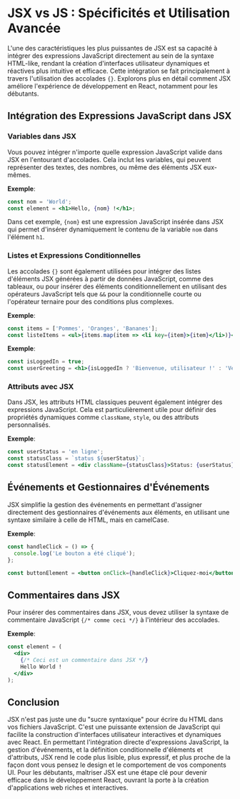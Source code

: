 # JSX vs JS : Spécificités et Utilisation Avancée

L'une des caractéristiques les plus puissantes de JSX est sa capacité à intégrer des expressions JavaScript directement au sein de la syntaxe HTML-like, rendant la création d'interfaces utilisateur dynamiques et réactives plus intuitive et efficace. Cette intégration se fait principalement à travers l'utilisation des accolades `{}`. Explorons plus en détail comment JSX améliore l'expérience de développement en React, notamment pour les débutants.

## Intégration des Expressions JavaScript dans JSX

### Variables dans JSX

Vous pouvez intégrer n'importe quelle expression JavaScript valide dans JSX en l'entourant d'accolades. Cela inclut les variables, qui peuvent représenter des textes, des nombres, ou même des éléments JSX eux-mêmes.

**Exemple**:

```jsx
const nom = 'World';
const element = <h1>Hello, {nom} !</h1>;
```

Dans cet exemple, `{nom}` est une expression JavaScript insérée dans JSX qui permet d'insérer dynamiquement le contenu de la variable `nom` dans l'élément `h1`.

### Listes et Expressions Conditionnelles

Les accolades `{}` sont également utilisées pour intégrer des listes d'éléments JSX générées à partir de données JavaScript, comme des tableaux, ou pour insérer des éléments conditionnellement en utilisant des opérateurs JavaScript tels que `&&` pour la conditionnelle courte ou l'opérateur ternaire pour des conditions plus complexes.

**Exemple**:

```jsx
const items = ['Pommes', 'Oranges', 'Bananes'];
const listeItems = <ul>{items.map(item => <li key={item}>{item}</li>)}</ul>;
```

**Exemple**:

```jsx
const isLoggedIn = true;
const userGreeting = <h1>{isLoggedIn ? 'Bienvenue, utilisateur !' : 'Veuillez vous connecter.'}</h1>;
```

### Attributs avec JSX

Dans JSX, les attributs HTML classiques peuvent également intégrer des expressions JavaScript. Cela est particulièrement utile pour définir des propriétés dynamiques comme `className`, `style`, ou des attributs personnalisés.

**Exemple**:

```jsx
const userStatus = 'en ligne';
const statusClass = `status ${userStatus}`;
const statusElement = <div className={statusClass}>Status: {userStatus}</div>;
```

## Événements et Gestionnaires d'Événements

JSX simplifie la gestion des événements en permettant d'assigner directement des gestionnaires d'événements aux éléments, en utilisant une syntaxe similaire à celle de HTML, mais en camelCase.

**Exemple**:

```jsx
const handleClick = () => {
  console.log('Le bouton a été cliqué');
};

const buttonElement = <button onClick={handleClick}>Cliquez-moi</button>;
```

## Commentaires dans JSX

Pour insérer des commentaires dans JSX, vous devez utiliser la syntaxe de commentaire JavaScript `{/* comme ceci */}` à l'intérieur des accolades.

**Exemple**:

```jsx
const element = (
  <div>
    {/* Ceci est un commentaire dans JSX */}
    Hello World !
  </div>
);
```

## Conclusion

JSX n'est pas juste une du "sucre syntaxique" pour écrire du HTML dans vos fichiers JavaScript. C'est une puissante extension de JavaScript qui facilite la construction d'interfaces utilisateur interactives et dynamiques avec React. En permettant l'intégration directe d'expressions JavaScript, la gestion d'événements, et la définition conditionnelle d'éléments et d'attributs, JSX rend le code plus lisible, plus expressif, et plus proche de la façon dont vous pensez le design et le comportement de vos components UI. Pour les débutants, maîtriser JSX est une étape clé pour devenir efficace dans le développement React, ouvrant la porte à la création d'applications web riches et interactives.
